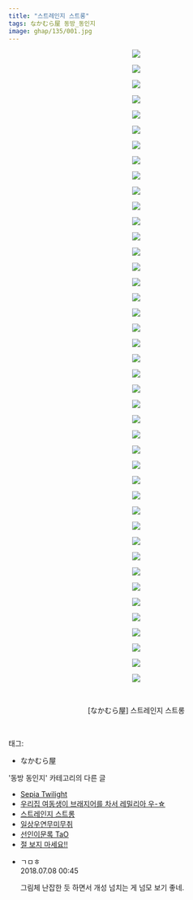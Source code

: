```yaml
---
title: "스트레인지 스트롱"
tags: なかむら屋 동방_동인지
image: ghap/135/001.jpg
---
```

<div class="article">
<p style="text-align: center; clear: none; float: none;"><img src="{{ site.nasurl }}/ghap/135/001.jpg"/></p>
<p style="text-align: center; clear: none; float: none;"><img src="{{ site.nasurl }}/ghap/135/002.jpg"/></p>
<p style="text-align: center; clear: none; float: none;"><img src="{{ site.nasurl }}/ghap/135/003.jpg"/></p>
<p style="text-align: center; clear: none; float: none;"><img src="{{ site.nasurl }}/ghap/135/004.jpg"/></p>
<p style="text-align: center; clear: none; float: none;"><img src="{{ site.nasurl }}/ghap/135/005.jpg"/></p>
<p style="text-align: center; clear: none; float: none;"><img src="{{ site.nasurl }}/ghap/135/006.jpg"/></p>
<p style="text-align: center; clear: none; float: none;"><img src="{{ site.nasurl }}/ghap/135/007.jpg"/></p>
<p style="text-align: center; clear: none; float: none;"><img src="{{ site.nasurl }}/ghap/135/008.jpg"/></p>
<p style="text-align: center; clear: none; float: none;"><img src="{{ site.nasurl }}/ghap/135/009.jpg"/></p>
<p style="text-align: center; clear: none; float: none;"><img src="{{ site.nasurl }}/ghap/135/010.jpg"/></p>
<p style="text-align: center; clear: none; float: none;"><img src="{{ site.nasurl }}/ghap/135/011.jpg"/></p>
<p style="text-align: center; clear: none; float: none;"><img src="{{ site.nasurl }}/ghap/135/012.jpg"/></p>
<p style="text-align: center; clear: none; float: none;"><img src="{{ site.nasurl }}/ghap/135/013.jpg"/></p>
<p style="text-align: center; clear: none; float: none;"><img src="{{ site.nasurl }}/ghap/135/014.jpg"/></p>
<p style="text-align: center; clear: none; float: none;"><img src="{{ site.nasurl }}/ghap/135/015.jpg"/></p>
<p style="text-align: center; clear: none; float: none;"><img src="{{ site.nasurl }}/ghap/135/016.jpg"/></p>
<p style="text-align: center; clear: none; float: none;"><img src="{{ site.nasurl }}/ghap/135/017.jpg"/></p>
<p style="text-align: center; clear: none; float: none;"><img src="{{ site.nasurl }}/ghap/135/018.jpg"/></p>
<p style="text-align: center; clear: none; float: none;"><img src="{{ site.nasurl }}/ghap/135/019.jpg"/></p>
<p style="text-align: center; clear: none; float: none;"><img src="{{ site.nasurl }}/ghap/135/020.jpg"/></p>
<p style="text-align: center; clear: none; float: none;"><img src="{{ site.nasurl }}/ghap/135/021.jpg"/></p>
<p style="text-align: center; clear: none; float: none;"><img src="{{ site.nasurl }}/ghap/135/022.jpg"/></p>
<p style="text-align: center; clear: none; float: none;"><img src="{{ site.nasurl }}/ghap/135/023.jpg"/></p>
<p style="text-align: center; clear: none; float: none;"><img src="{{ site.nasurl }}/ghap/135/024.jpg"/></p>
<p style="text-align: center; clear: none; float: none;"><img src="{{ site.nasurl }}/ghap/135/025.jpg"/></p>
<p style="text-align: center; clear: none; float: none;"><img src="{{ site.nasurl }}/ghap/135/026.jpg"/></p>
<p style="text-align: center; clear: none; float: none;"><img src="{{ site.nasurl }}/ghap/135/027.jpg"/></p>
<p style="text-align: center; clear: none; float: none;"><img src="{{ site.nasurl }}/ghap/135/028.jpg"/></p>
<p style="text-align: center; clear: none; float: none;"><img src="{{ site.nasurl }}/ghap/135/029.jpg"/></p>
<p style="text-align: center; clear: none; float: none;"><img src="{{ site.nasurl }}/ghap/135/030.jpg"/></p>
<p style="text-align: center; clear: none; float: none;"><img src="{{ site.nasurl }}/ghap/135/031.jpg"/></p>
<p style="text-align: center; clear: none; float: none;"><img src="{{ site.nasurl }}/ghap/135/032.jpg"/></p>
<p style="text-align: center; clear: none; float: none;"><img src="{{ site.nasurl }}/ghap/135/033.jpg"/></p>
<p style="text-align: center; clear: none; float: none;"><img src="{{ site.nasurl }}/ghap/135/034.jpg"/></p>
<p style="text-align: center; clear: none; float: none;"><img src="{{ site.nasurl }}/ghap/135/035.jpg"/></p>
<p style="text-align: center; clear: none; float: none;"><img src="{{ site.nasurl }}/ghap/135/036.jpg"/></p>
<p style="text-align: center; clear: none; float: none;"><img src="{{ site.nasurl }}/ghap/135/037.jpg"/></p>
<p style="text-align: center; clear: none; float: none;"><img src="{{ site.nasurl }}/ghap/135/038.jpg"/></p>
<p style="text-align: center; clear: none; float: none;"><img src="{{ site.nasurl }}/ghap/135/039.jpg"/></p>
<p style="text-align: center; clear: none; float: none;"><img src="{{ site.nasurl }}/ghap/135/040.jpg"/></p>
<p style="text-align: center; clear: none; float: none;"><img src="{{ site.nasurl }}/ghap/135/041.jpg"/></p>
<p style="text-align: center; clear: none; float: none;"><img src="{{ site.nasurl }}/ghap/135/042.jpg"/></p>
<p style="text-align: center; clear: none; float: none;"><br/></p>
<p style="text-align: center; clear: none; float: none;">[なかむら屋] 스트레인지 스트롱</p>
<p><br/></p>
</div><div class="tagTrail">
<p>태그: </p>
<ul>
<li>なかむら屋</li>
</ul>
</div><div class="another">
<p>'동방 동인지' 카테고리의 다른 글</p>
<ul>
<li><a href="/2016-06-18-ghap_137">Sepia Twilight</a></li>
<li><a href="/2016-06-18-ghap_136">우리집 여동생이 브래지어를 차서 레밀리아 우-☆</a></li>
<li><a href="/2016-06-18-ghap_135">스트레인지 스트롱</a></li>
<li><a href="/2016-06-18-ghap_134">일상우연무미무취</a></li>
<li><a href="/2016-06-18-ghap_133">선인이문록 TaO</a></li>
<li><a href="/2016-06-18-ghap_132">절 보지 마세요!!</a></li>
</ul>
</div><div class="cb_module cb_fluid">
<div class="cb_wrt cb_profile">
<div class="comment">
<ul>
<li class="cb_thumb_off" id="comment15282104">
<div class="cb_comment_area">
<div class="cb_info_area">
<div class="cb_section">
<span class="cb_nick_name">ㄱㅁㅎ</span>
</div>
<div class="cb_section">
<span class="cb_date">2018.07.08 00:45 </span>
</div>
</div>
<div class="cb_dsc_comment">
<p class="cb_dsc">
											그림체 난잡한 듯 하면서 개성 넘치는 게 넘모 보기 좋네.
										</p>
</div>
</div></li>
</ul>
</div>
</div><!-- commentList close -->
</div>
<br/>
<p id="refer"></p>
<br/>
